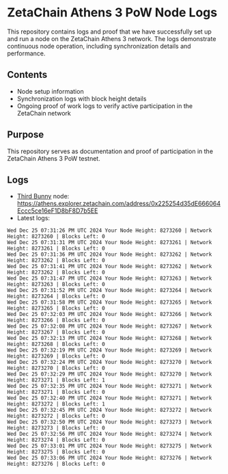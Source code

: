 # ZetaChain Athens 3 PoW Node Logs
This repository contains logs and proof that we have successfully set up and run a node on the ZetaChain Athens 3 network. The logs demonstrate continuous node operation, including synchronization details and performance.

## Contents
- Node setup information
- Synchronization logs with block height details
- Ongoing proof of work logs to verify active participation in the ZetaChain network

## Purpose
This repository serves as documentation and proof of participation in the ZetaChain Athens 3 PoW testnet.

## Logs

- [Third Bunny](https://thirdbunny.xyz/) node: https://athens.explorer.zetachain.com/address/0x225254d35dE666064Eccc5ce16eF1D8bF8D7b5EE
- Latest logs:
```
Wed Dec 25 07:31:26 PM UTC 2024 Your Node Height: 8273260 | Network Height: 8273260 | Blocks Left: 0
Wed Dec 25 07:31:31 PM UTC 2024 Your Node Height: 8273261 | Network Height: 8273261 | Blocks Left: 0
Wed Dec 25 07:31:36 PM UTC 2024 Your Node Height: 8273262 | Network Height: 8273262 | Blocks Left: 0
Wed Dec 25 07:31:41 PM UTC 2024 Your Node Height: 8273262 | Network Height: 8273262 | Blocks Left: 0
Wed Dec 25 07:31:47 PM UTC 2024 Your Node Height: 8273263 | Network Height: 8273263 | Blocks Left: 0
Wed Dec 25 07:31:52 PM UTC 2024 Your Node Height: 8273264 | Network Height: 8273264 | Blocks Left: 0
Wed Dec 25 07:31:58 PM UTC 2024 Your Node Height: 8273265 | Network Height: 8273265 | Blocks Left: 0
Wed Dec 25 07:32:03 PM UTC 2024 Your Node Height: 8273266 | Network Height: 8273266 | Blocks Left: 0
Wed Dec 25 07:32:08 PM UTC 2024 Your Node Height: 8273267 | Network Height: 8273267 | Blocks Left: 0
Wed Dec 25 07:32:13 PM UTC 2024 Your Node Height: 8273268 | Network Height: 8273268 | Blocks Left: 0
Wed Dec 25 07:32:19 PM UTC 2024 Your Node Height: 8273269 | Network Height: 8273269 | Blocks Left: 0
Wed Dec 25 07:32:24 PM UTC 2024 Your Node Height: 8273270 | Network Height: 8273270 | Blocks Left: 0
Wed Dec 25 07:32:29 PM UTC 2024 Your Node Height: 8273270 | Network Height: 8273271 | Blocks Left: 1
Wed Dec 25 07:32:35 PM UTC 2024 Your Node Height: 8273271 | Network Height: 8273271 | Blocks Left: 0
Wed Dec 25 07:32:40 PM UTC 2024 Your Node Height: 8273271 | Network Height: 8273272 | Blocks Left: 1
Wed Dec 25 07:32:45 PM UTC 2024 Your Node Height: 8273272 | Network Height: 8273272 | Blocks Left: 0
Wed Dec 25 07:32:50 PM UTC 2024 Your Node Height: 8273273 | Network Height: 8273273 | Blocks Left: 0
Wed Dec 25 07:32:56 PM UTC 2024 Your Node Height: 8273274 | Network Height: 8273274 | Blocks Left: 0
Wed Dec 25 07:33:01 PM UTC 2024 Your Node Height: 8273275 | Network Height: 8273275 | Blocks Left: 0
Wed Dec 25 07:33:06 PM UTC 2024 Your Node Height: 8273276 | Network Height: 8273276 | Blocks Left: 0
```

